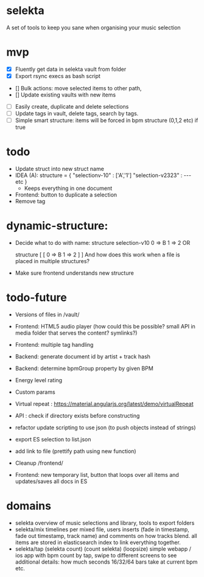 # selekta
A set of tools to keep you sane when organising your music selection

# mvp
- [x] Fluently get data in selekta vault from folder
- [x] Export rsync execs as bash script
- [] Bulk actions: move selected items to other path,
- [] Update existing vaults with new items 
- [ ] Easily create, duplicate and delete selections
- [ ] Update tags in vault, delete tags, search by tags.
- [ ] Simple smart structure: items will be forced in bpm structure (0,1,2 etc) if true

# todo
- Update struct into new struct name
- IDEA (A): structure = { "selectionv-10" : ['A','1'] "selection-v2323" : --- etc }
  - Keeps everything in one document
- Frontend: button to duplicate a selection
- Remove tag

# dynamic-structure:
- Decide what to do with name:
    structure
      selection-v10
        0 => B
        1 => 2
    OR

    structure
      [
        [
          0 => B
          1 => 2
        ]
      ]
  And how does this work when a file is placed in multiple structures?

- Make sure frontend understands new structure
 
# todo-future
- Versions of files in /vault/
- Frontend: HTML5 audio player (how could this be possible? small API in media folder that serves the content? symlinks?)
- Frontend: multiple tag handling
- Backend: generate document id by artist + track hash
- Backend: determine bpmGroup property by given BPM
- Energy level rating
- Custom params
- Virtual repeat : https://material.angularjs.org/latest/demo/virtualRepeat

- API : check if directory exists before constructing
- refactor update scripting to use json (to push objects instead of strings)
- export ES selection to list.json
- add link to file (prettify path using new function)
- Cleanup /frontend/
- Frontend: new temporary list, button that loops over all items and updates/saves all docs in ES

# domains
- selekta
overview of music selections and library, tools to export folders
- selekta/mix
timelines per mixed file, users inserts (fade in timestamp, fade out timestamp, track name) and comments on how tracks blend.
all items are stored in elasticsearch index to link everything together.
- selekta/tap (selekta count) (count selekta) (loopsize)
simple webapp / ios app with bpm count by tap, swipe to different screens to see additional details: how much seconds 16/32/64 bars take at current bpm etc.
